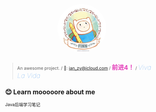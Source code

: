 

<div style="text-align:center;">
    <img src="_media/finn.jpg" alt="logo" style="width:160px; height:160px; border-radius:50%; ">
</div>
<br>

> An awesome project. /
> 📮: ian_zy@icloud.com / 
> <span style="color:#e43fba;font-weight: bolder;font-size: 20px;">前进4！</span> / 
> <span style="color:#69a8ef;font-style:italic;font-weight: lighter;font-size: 22px;">Viva La Vida</span>
## 😊 Learn mooooore about me
Java后端学习笔记

[//]: # (### My all skill)

[//]: # ()
[//]: # (java ✊)

[//]: # ()
[//]: # (---)

[//]: # (### My favorite)

[//]: # (- For Coding)

[//]: # (- For Browsing)

[//]: # (- For operating system)

[//]: # (- For chat)

[//]: # (- For )

[//]: # (- Not just it...)

[//]: # ()
[//]: # (---)